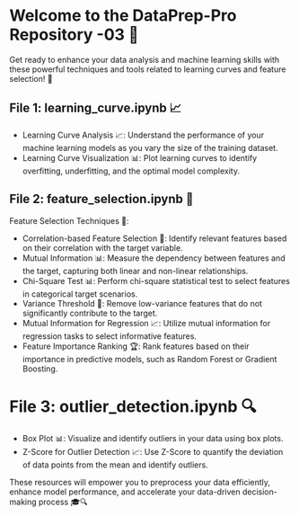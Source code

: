 # Welcome to the DataPrep-Pro Repository -03 🚀
Get ready to enhance your data analysis and machine learning skills with these powerful techniques and tools related to learning curves and feature selection! 🌟

## File 1: learning_curve.ipynb 📈
- Learning Curve Analysis 📈: Understand the performance of your machine learning models as you vary the size of the training dataset.
- Learning Curve Visualization 📊: Plot learning curves to identify overfitting, underfitting, and the optimal model complexity.

## File 2: feature_selection.ipynb 🎯
Feature Selection Techniques 🎯:
- Correlation-based Feature Selection 🎯: Identify relevant features based on their correlation with the target variable.
- Mutual Information 📊: Measure the dependency between features and the target, capturing both linear and non-linear relationships.
- Chi-Square Test 📊: Perform chi-square statistical test to select features in categorical target scenarios.
- Variance Threshold 📏: Remove low-variance features that do not significantly contribute to the target.
- Mutual Information for Regression 📈: Utilize mutual information for regression tasks to select informative features.
- Feature Importance Ranking 🏆: Rank features based on their importance in predictive models, such as Random Forest or Gradient Boosting.

# File 3: outlier_detection.ipynb 🔍
- Box Plot 📊: Visualize and identify outliers in your data using box plots.
- Z-Score for Outlier Detection 📈: Use Z-Score to quantify the deviation of data points from the mean and identify outliers.

These resources will empower you to preprocess your data efficiently, enhance model performance, and accelerate your data-driven decision-making process 🎓🔍
